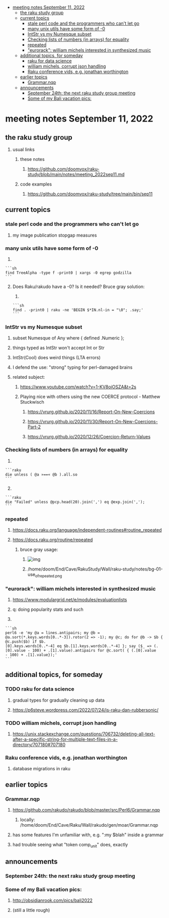 - [meeting notes September 11, 2022](#orgd244c62)
  - [the raku study group](#org7c5ca51)
  - [current topics](#orgfc2edfa)
    - [stale perl code and the programmers who can't let go](#orgca0cece)
    - [many unix utils have some form of -0](#orga1fc51e)
    - [IntStr vs my Numesque subset](#org2aa508a)
    - [Checking lists of numbers (in arrays) for equality](#org156cd26)
    - [repeated](#orgcf641f2)
    - ["eurorack": william michels interested in synthesized music](#orgef6cd7b)
  - [additional topics, for someday](#org237b92a)
    - [raku for data science](#orge5c3f23)
    - [william michels, corrupt json handling](#org1b423a1)
    - [Raku conference vids, e.g. jonathan worthington](#orga418e17)
  - [earlier topics](#org83c1d0d)
    - [Grammar.nqp](#orgb69ff13)
  - [announcements](#orgc882739)
    - [September 24th: the next raku study group meeting](#org9683725)
    - [Some of my Bali vacation pics:](#orgf909902)


<a id="orgd244c62"></a>

# meeting notes September 11, 2022


<a id="org7c5ca51"></a>

## the raku study group

1.  usual links

    1.  these notes
    
        1.  <https://github.com/doomvox/raku-study/blob/main/notes/meeting_2022sep11.md>
    
    2.  code examples
    
        1.  <https://github.com/doomvox/raku-study/tree/main/bin/sep11>


<a id="orgfc2edfa"></a>

## current topics


<a id="orgca0cece"></a>

### stale perl code and the programmers who can't let go

1.  my image publication stopgap measures


<a id="orga1fc51e"></a>

### many unix utils have some form of -0

1.  

    ```sh
    find TreeAlpha -type f -print0 | xargs -0 egrep godzilla
    ```

2.  Does Raku/rakudo have a -0? Is it needed? Bruce gray solution:

    1.  
    
        ```sh
        find . -print0 | raku -ne 'BEGIN $*IN.nl-in = "\0"; .say;'
        ```


<a id="org2aa508a"></a>

### IntStr vs my Numesque subset

1.  subset Numesque of Any where { defined .Numeric };

2.  things typed as IntStr won't accept Int or Str

3.  IntStr(Cool) does weird things (LTA errors)

4.  I defend the use: "strong" typing for perl-damaged brains

5.  related subject:

    1.  <https://www.youtube.com/watch?v=1-KV8oiOSZA&t=2s>
    
    2.  Playing nice with others using the new COERCE protocol - Matthew Stuckwisch
    
        1.  <https://vrurg.github.io/2020/11/16/Report-On-New-Coercions>
        
        2.  <https://vrurg.github.io/2020/11/30/Report-On-New-Coercions-Part-2>
        
        3.  <https://vrurg.github.io/2020/12/26/Coercion-Return-Values>


<a id="org156cd26"></a>

### Checking lists of numbers (in arrays) for equality

1.  

    ```raku
    die unless ( @a »==« @b ).all.so
    ```

2.  

    ```raku
    die "Failed" unless @pcp.head(20).join(',') eq @exp.join(',');
    ```


<a id="orgcf641f2"></a>

### repeated

1.  <https://docs.raku.org/language/independent-routines#routine_repeated>

2.  <https://docs.raku.org/routine/repeated>

    1.  bruce gray usage:
    
        1.  ![img](https://github.com/doomvox/raku-study/notes/bg-01-use_of_repeated.png)
        
        2.  /home/doom/End/Cave/RakuStudy/Wall/raku-study/notes/bg-01-use<sub>of</sub><sub>repeated.png</sub>


<a id="orgef6cd7b"></a>

### "eurorack": william michels interested in synthesized music

1.  <https://www.modulargrid.net/e/modules/evaluationlists>

2.  q: doing popularity stats and such

3.  

    ```sh
    perl6 -e 'my @a = lines.antipairs; my @b = @a.sort(*.keys.words[0..*-3]).rotor(2 => -1); my @c; do for @b -> $b { @c.push($b) if $b.
    [0].keys.words[0..*-4] eq $b.[1].keys.words[0..*-4] }; say ($_ => (.[0].value - 100) + .[1].value).antipairs for @c.sort( { (.[0].value
    - 100) + .[1].value});'
    ```


<a id="org237b92a"></a>

## additional topics, for someday


<a id="orge5c3f23"></a>

### TODO raku for data science

1.  gradual types for gradually cleaning up data

2.  <https://p6steve.wordpress.com/2022/07/24/is-raku-dan-rubbersonic/>


<a id="org1b423a1"></a>

### TODO william michels, corrupt json handling

1.  <https://unix.stackexchange.com/questions/706732/deleting-all-text-after-a-specific-string-for-multiple-text-files-in-a-directory/707180#707180>


<a id="orga418e17"></a>

### Raku conference vids, e.g. jonathan worthington

1.  database migrations in raku


<a id="org83c1d0d"></a>

## earlier topics


<a id="orgb69ff13"></a>

### Grammar.nqp

1.  <https://github.com/rakudo/rakudo/blob/master/src/Perl6/Grammar.nqp>

    1.  locally: /home/doom/End/Cave/Raku/Wall/rakudo/gen/moar/Grammar.nqp

2.  has some features I'm unfamiliar with, e.g. ":my $blah" inside a grammar

3.  had trouble seeing what "token comp<sub>unit</sub>" does, exactly


<a id="orgc882739"></a>

## announcements


<a id="org9683725"></a>

### September 24th: the next raku study group meeting


<a id="orgf909902"></a>

### Some of my Bali vacation pics:

1.  <http://obsidianrook.com/pics/bali2022>

2.  (still a little rough)
